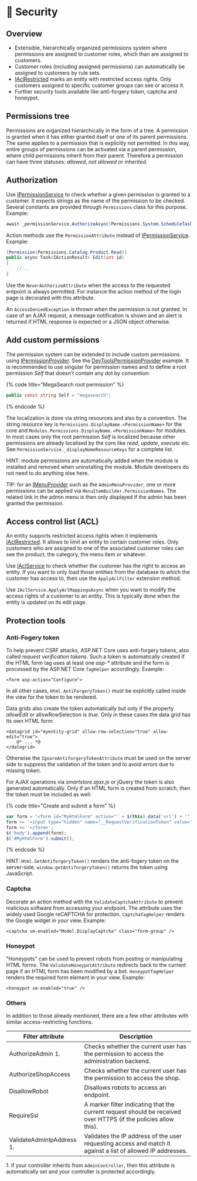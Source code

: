 # 🥚 Security

## Overview

* Extensible, hierarchically organized permissions system where permissions are assigned to customer roles, which than are assigned to customers.
* Customer roles (including assigned permissions) can automatically be assigned to customers by rule sets.
* [IAclRestricted](https://github.com/smartstore/Smartstore/blob/main/src/Smartstore.Core/Platform/Security/Domain/IAclRestricted.cs) marks an entity with restricted access rights. Only customers assigned to specific customer groups can see or access it.
* Further security tools available like anti-forgery token, captcha and honeypot.

## Permissions tree

Permissions are organized hierarchically in the form of a tree. A permission is granted when it has either granted itself or one of its parent permissions. The same applies to a permission that is explicitly not permitted. In this way, entire groups of permissions can be activated via a parent permission, where child permissions inherit from their parent. Therefore a permission can have three statuses: _allowed_, _not allowed_ or _inherited_.

## Authorization

Use [IPermissionService](https://github.com/smartstore/Smartstore/blob/main/src/Smartstore.Core/Platform/Security/Services/IPermissionService.cs) to check whether a given permission is granted to a customer. It expects strings as the name of the permission to be checked. Several constants are provided through `Permissions` class for this purpose. Example:

```csharp
await _permissionService.AuthorizeAsync(Permissions.System.ScheduleTask.Execute);
```

Action methods use the `PermissionAttribute` instead of [IPermissionService](https://github.com/smartstore/Smartstore/blob/main/src/Smartstore.Core/Platform/Security/Services/IPermissionService.cs). Example:

```csharp
[Permission(Permissions.Catalog.Product.Read)]
public async Task<IActionResult> Edit(int id)
{
    //...
}
```

Use the `NeverAuthorizeAttribute` when the access to the requested entpoint is always permitted. For instance the action method of the login page is decorated with this attribute.

An `AccessDeniedException` is thrown when the permission is not granted. In case of an AJAX request, a message notification is shown and an alert is returned if HTML response is expected or a JSON object otherwise.

## Add custom permissions

The permission system can be extended to include custom permissions using [IPermissionProvider](https://github.com/smartstore/Smartstore/blob/main/src/Smartstore.Core/Platform/Security/Services/IPermissionProvider.cs). See the [DevToolsPermissionProvider](https://github.com/smartstore/Smartstore/blob/main/src/Smartstore.Modules/Smartstore.DevTools/Permissions.cs) example. It is recommended to use singular for permission names and to define a root permission _Self_ that doesn't contain any dot by convention:

{% code title="MegaSearch root permission" %}
```csharp
public const string Self = "megasearch";
```
{% endcode %}

The localization is done via string resources and also by a convention. The string resource key is `Permissions.DisplayName.<PermissionName>` for the core and `Modules.Permissions.DisplayName.<PermissionName>` for modules. In most cases only the root permission _Self_ is localized because other permissions are already localised by the core like _read_, _update_, _execute_ etc. See `PermissionService._displayNameResourceKeys` for a complete list.

HINT: module permissions are automatically added when the module is installed and removed when uninstalling the module. Module developers do not need to do anything else here.

TIP: for an [IMenuProvider](https://github.com/smartstore/Smartstore/blob/main/src/Smartstore.Core/Content/Menus/Services/MenuProviders/IMenuProvider.cs) such as the `AdminMenuProvider`, one or more permissions can be applied via `MenuItemBuilder.PermissionNames`. The related link in the admin menu is then only displayed if the admin has been granted the permission.

## Access control list (ACL)

An entity supports restricted access rights when it implements [IAclRestricted](https://github.com/smartstore/Smartstore/blob/main/src/Smartstore.Core/Platform/Security/Domain/IAclRestricted.cs). It allows to limit an entity to certain customer roles. Only customers who are assigned to one of the associated customer roles can see the product, the category, the menu item or whatever.

Use [IAclService](https://github.com/smartstore/Smartstore/blob/main/src/Smartstore.Core/Platform/Security/Services/IAclService.cs) to check whether the customer has the right to access an entity. If you want to only load those entities from the database to which the customer has access to, then use the `ApplyAclFilter` extension method.

Use `IAclService.ApplyAclMappingsAsync` when you want to modify the access rights of a customer to an entity. This is typically done when the entity is updated on its edit page.

## Protection tools

### Anti-Fogery token

To help prevent CSRF attacks, ASP.NET Core uses anti-forgery tokens, also called _request verification tokens_. Such a token is automatically created if the HTML form tag uses at least one _asp-\*_ attribute and the form is processed by the ASP.NET Core `TagHelper` accordingly. Example:&#x20;

```cshtml
<form asp-action="Configure">
```

In all other cases, `Html.AntiForgeryToken()` must be explicitly called inside the view for the token to be rendered.&#x20;

Data grids also create the token automatically but only if the property _allowEdit_ or allowRowSelection is _true_. Only in these cases the data grid has its own HTML form:

```cshtml
<datagrid id="myentity-grid" allow-row-selection="true" allow-edit="true">
    @* ... *@
</datagrid>
```

Otherwise the `IgnoreAntiforgeryTokenAttribute` must be used on the server side to suppress the validation of the token and to avoid errors due to missing token.

For AJAX operations via _smartstore.ajax.js_ or jQuery the token is also generated automatically. Only if an HTML form is created from scratch, then the token must be included as well:				&#x9;

{% code title="Create and submit a form" %}
```javascript
var form = '<form id="MyHtmlForm" action="' + $(this).data('url') + '" method="post">';
form += '<input type="hidden" name="__RequestVerificationToken" value="@Html.GetAntiforgeryToken()">';
form += '</form>';
$('body').append(form);
$('#MyHtmlForm').submit();
```
{% endcode %}

HINT: `Html.GetAntiforgeryToken()` renders the anti-fogery token on the server-side. `window.getAntiforgeryToken()` returns the token using JavaScript.

### Captcha

Decorate an action method with the `ValidateCaptchaAttribute` to prevent malicious software from accessing your endpoint. The attribute uses the widely used Google reCAPTCHA for protection. `CaptchaTagHelper` renders the Google widget in your view. Example:

```cshtml
<captcha sm-enabled="Model.DisplayCaptcha" class="form-group" />
```

### Honeypot

"Honeypots" can be used to prevent robots from posting or manipulating HTML forms. The `ValidateHoneypotAttribute` redirects back to the current page if an HTML form has been modified by a bot. `HoneypotTagHelper` renders the required form element in your view. Example:

```cshtml
<honeypot sm-enabled="true" />
```

### Others

In addition to those already mentioned, there are a few other attributes with similar access-restricting functions.

| Filter attribute          | Description                                                                                                     |
| ------------------------- | --------------------------------------------------------------------------------------------------------------- |
| AuthorizeAdmin 1.         | Checks whether the current user has the permission to access the administration backend.                        |
| AuthorizeShopAccess       | Checks whether the current user has the permission to access the shop.                                          |
| DisallowRobot             | Disallows robots to access an endpoint.                                                                         |
| RequireSsl                | A marker filter indicating that the current request should be received over HTTPS (if the policies allow this). |
| ValidateAdminIpAddress 1. | Validates the IP address of the user requesting access and match it against a list of allowed IP addresses.     |

1\. if your controller inherits from `AdminController`, then this attribute is automatically set and your controller is protected accordingly.
